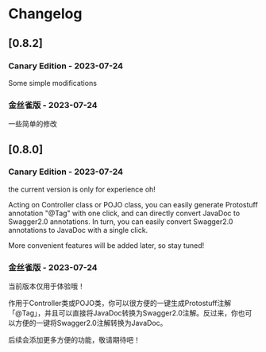 <!-- Keep a Changelog guide -> https://keepachangelog.com -->

# Changelog

## [0.8.2]

### Canary Edition - 2023-07-24

Some simple modifications

### 金丝雀版 - 2023-07-24

一些简单的修改

## [0.8.0]

### Canary Edition - 2023-07-24
the current version is only for experience oh!

Acting on Controller class or POJO class, you can easily generate Protostuff annotation "@Tag" with one click, and can directly convert JavaDoc to Swagger2.0 annotations. In turn, you can easily convert Swagger2.0 annotations to JavaDoc with a single click.

More convenient features will be added later, so stay tuned!


### 金丝雀版 - 2023-07-24
当前版本仅用于体验哦！

作用于Controller类或POJO类，你可以很方便的一键生成Protostuff注解「@Tag」，并且可以直接将JavaDoc转换为Swagger2.0注解。反过来，你也可以方便的一键将Swagger2.0注解转换为JavaDoc。

后续会添加更多方便的功能，敬请期待吧！